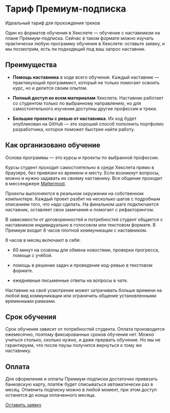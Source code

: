 # Тариф Премиум-подписка

Идеальный тариф для прохождения треков

Один из форматов обучения в Хекслете — обучение с наставником на плане Премиум-подписка. Сейчас в таком формате можно изучать практически любую программу обучения в Хекслете: оставьте заявку, и мы посмотрим, есть ли подходящий под ваш запрос наставник.

## Преимущества

- **Помощь наставника** в ходе всего обучения. Каждый наставник — практикующий программист, который не только помогает освоить курс, но и делится своим опытом.

- **Полный доступ ко всем материалам** Хекслета. Наставник работает со студентом только по выбранному направлению, но для самостоятельного изучения доступны другие профессии и треки.

- **Большие проекты с ревью от наставника**. Их код будет опубликован на GitHub — это хороший способ пополнить портфолио разработчика, которое поможет быстрее найти работу.

## Как организовано обучение

Основа программы — это курсы и проекты по выбранной профессии.

Курсы студент проходит самостоятельно в среде Хекслета прямо в браузере, без привязки ко времени и месту. Если возникнут вопросы, можно и нужно задавать их своему наставнику. Все общение проходит в мессенджере [Mattermost](https://ru.hexlet.io).

Проекты выполняются в реальном окружении на собственном компьютере. Каждый проект разбит на несколько шагов с подробным описанием того, что надо сделать. На финальном шаге подключается наставник, оставляет свои замечания и помогает с рефакторингом.

В зависимости от договоренностей и потребностей студент общается с наставником индивидуально в голосовом или текстовом формате. В Премиум входит 8 часов плотной коммуникации с наставником.

8 часов в месяц включают в себя:

- 60 минут на созвоны для обмена новостями, проверки прогресса, помощи с учёбой.

- помощь в решении задач и проведение код-ревью в текстовом формате.

- ежедневные письменные ответы на вопросы в чате.

Наставник на своё усмотрение может затрачивать больше времени на любой вид коммуникации или ограничить общение установленными временными рамками.

## Срок обучения

Срок обучения зависит от потребностей студента. Оплата производится ежемесячно, поэтому фиксированных сроков обучения нет. Можно учиться столько, сколько нужно, и даже прервать обучение. Но мы не гарантируем, что после паузы получится вернуться к тому же наставнику.

## Оплата

Для оформления и оплаты Премиум-подписки достаточно привязать банковскую карту, платёж будет списываться автоматически раз в месяц. Отменить подписку можно в любой момент, при этом доступ останется до конца оплаченного месяца.

[Оставить заявку](https://premium.hexlet.io/)
